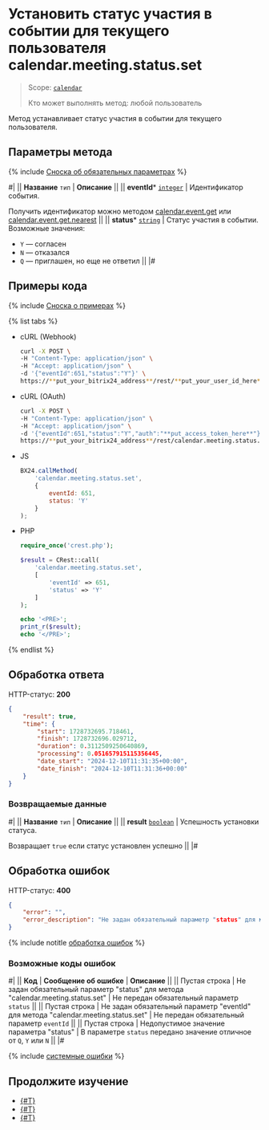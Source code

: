 # Установить статус участия в событии для текущего пользователя calendar.meeting.status.set

> Scope: [`calendar`](../../scopes/permissions.md)
>
> Кто может выполнять метод: любой пользователь

Метод устанавливает статус участия в событии для текущего пользователя.

## Параметры метода

{% include [Сноска об обязательных параметрах](../../../_includes/required.md) %}

#|
|| **Название**
`тип` | **Описание** ||
|| **eventId***
[`integer`](../../data-types.md) | Идентификатор события.

Получить идентификатор можно методом [calendar.event.get](./calendar-event-get.md) или [calendar.event.get.nearest](./calendar-event-get-nearest.md) ||
|| **status***
[`string`](../../data-types.md) | Статус участия в событии. Возможные значения: 
- `Y` — согласен
- `N` — отказался
- `Q` — приглашен, но еще не ответил ||
|#

## Примеры кода

{% include [Сноска о примерах](../../../_includes/examples.md) %}

{% list tabs %}

- cURL (Webhook)

    ```bash
    curl -X POST \
    -H "Content-Type: application/json" \
    -H "Accept: application/json" \
    -d '{"eventId":651,"status":"Y"}' \
    https://**put_your_bitrix24_address**/rest/**put_your_user_id_here**/**put_your_webbhook_here**/calendar.meeting.status.set
    ```

- cURL (OAuth)

    ```bash
    curl -X POST \
    -H "Content-Type: application/json" \
    -H "Accept: application/json" \
    -d '{"eventId":651,"status":"Y","auth":"**put_access_token_here**"}' \
    https://**put_your_bitrix24_address**/rest/calendar.meeting.status.set
    ```

- JS

    ```js
    BX24.callMethod(
        'calendar.meeting.status.set',
        {
            eventId: 651,
            status: 'Y'
        }
    );
    ```

- PHP

    ```php
    require_once('crest.php');

    $result = CRest::call(
        'calendar.meeting.status.set',
        [
            'eventId' => 651,
            'status' => 'Y'
        ]
    );

    echo '<PRE>';
    print_r($result);
    echo '</PRE>';
    ```

{% endlist %}

## Обработка ответа

HTTP-статус: **200**

```json
{
    "result": true,
    "time": {
        "start": 1728732695.718461,
        "finish": 1728732696.029712,
        "duration": 0.3112509250640869,
        "processing": 0.051657915115356445,
        "date_start": "2024-12-10T11:31:35+00:00",
        "date_finish": "2024-12-10T11:31:36+00:00"
    }
}
```

### Возвращаемые данные

#|
|| **Название**
`тип` | **Описание** ||
|| **result**
[`boolean`](../../data-types.md) | Успешность установки статуса.

Возвращает `true` если статус установлен успешно ||
|#

## Обработка ошибок

HTTP-статус: **400**

```json
{
    "error": "",
    "error_description": "Не задан обязательный параметр "status" для метода "calendar.meeting.status.set""
}
```

{% include notitle [обработка ошибок](../../../_includes/error-info.md) %}

### Возможные коды ошибок

#|
|| **Код** | **Сообщение об ошибке** | **Описание** ||
|| Пустая строка | Не задан обязательный параметр "status" для метода "calendar.meeting.status.set" | Не передан обязательный параметр `status` ||
|| Пустая строка | Не задан обязательный параметр "eventId" для метода "calendar.meeting.status.set" | Не передан обязательный параметр `eventId` ||
|| Пустая строка | Недопустимое значение параметра "status" | В параметре `status` передано значение отличное от `Q`, `Y` или `N` ||
|#

{% include [системные ошибки](../../../_includes/system-errors.md) %}

## Продолжите изучение 

- [{#T}](./index.md)
- [{#T}](./calendar-meeting-status-get.md)
- [{#T}](./calendar-accessibility-get.md)

